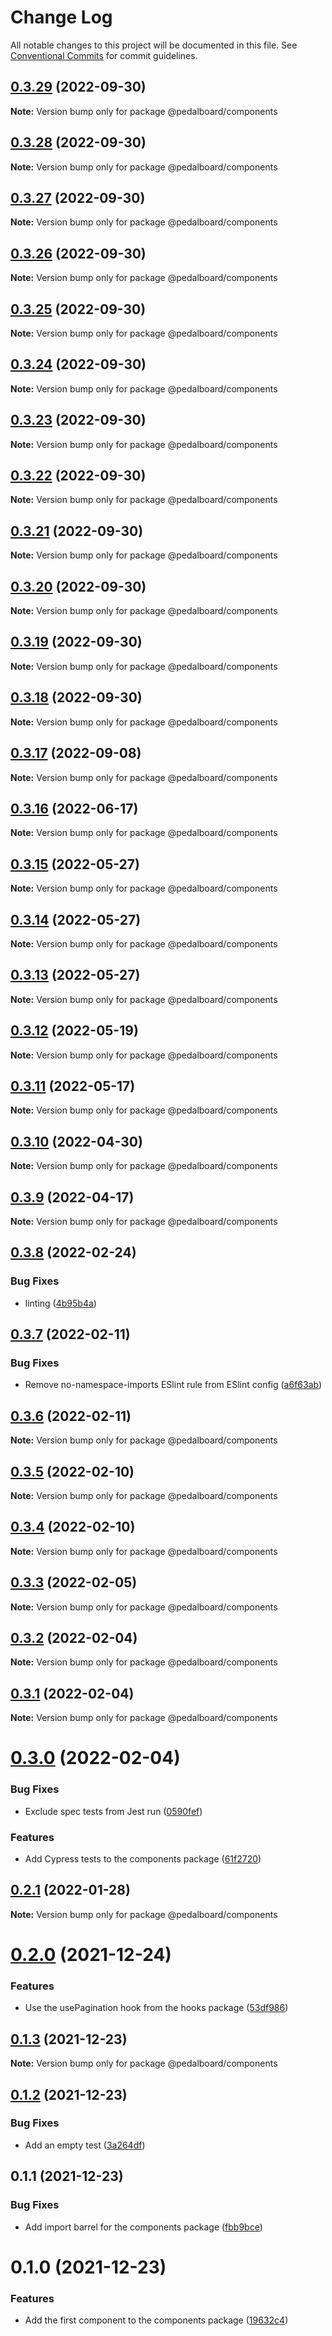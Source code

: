 # Change Log

All notable changes to this project will be documented in this file.
See [Conventional Commits](https://conventionalcommits.org) for commit guidelines.

## [0.3.29](https://github.com/mbarzeev/pedalboard/compare/@pedalboard/components@0.3.28...@pedalboard/components@0.3.29) (2022-09-30)

**Note:** Version bump only for package @pedalboard/components





## [0.3.28](https://github.com/mbarzeev/pedalboard/compare/@pedalboard/components@0.3.27...@pedalboard/components@0.3.28) (2022-09-30)

**Note:** Version bump only for package @pedalboard/components





## [0.3.27](https://github.com/mbarzeev/pedalboard/compare/@pedalboard/components@0.3.26...@pedalboard/components@0.3.27) (2022-09-30)

**Note:** Version bump only for package @pedalboard/components





## [0.3.26](https://github.com/mbarzeev/pedalboard/compare/@pedalboard/components@0.3.25...@pedalboard/components@0.3.26) (2022-09-30)

**Note:** Version bump only for package @pedalboard/components





## [0.3.25](https://github.com/mbarzeev/pedalboard/compare/@pedalboard/components@0.3.24...@pedalboard/components@0.3.25) (2022-09-30)

**Note:** Version bump only for package @pedalboard/components





## [0.3.24](https://github.com/mbarzeev/pedalboard/compare/@pedalboard/components@0.3.23...@pedalboard/components@0.3.24) (2022-09-30)

**Note:** Version bump only for package @pedalboard/components





## [0.3.23](https://github.com/mbarzeev/pedalboard/compare/@pedalboard/components@0.3.22...@pedalboard/components@0.3.23) (2022-09-30)

**Note:** Version bump only for package @pedalboard/components





## [0.3.22](https://github.com/mbarzeev/pedalboard/compare/@pedalboard/components@0.3.21...@pedalboard/components@0.3.22) (2022-09-30)

**Note:** Version bump only for package @pedalboard/components





## [0.3.21](https://github.com/mbarzeev/pedalboard/compare/@pedalboard/components@0.3.20...@pedalboard/components@0.3.21) (2022-09-30)

**Note:** Version bump only for package @pedalboard/components





## [0.3.20](https://github.com/mbarzeev/pedalboard/compare/@pedalboard/components@0.3.19...@pedalboard/components@0.3.20) (2022-09-30)

**Note:** Version bump only for package @pedalboard/components





## [0.3.19](https://github.com/mbarzeev/pedalboard/compare/@pedalboard/components@0.3.18...@pedalboard/components@0.3.19) (2022-09-30)

**Note:** Version bump only for package @pedalboard/components





## [0.3.18](https://github.com/mbarzeev/pedalboard/compare/@pedalboard/components@0.3.17...@pedalboard/components@0.3.18) (2022-09-30)

**Note:** Version bump only for package @pedalboard/components





## [0.3.17](https://github.com/mbarzeev/pedalboard/compare/@pedalboard/components@0.3.16...@pedalboard/components@0.3.17) (2022-09-08)

**Note:** Version bump only for package @pedalboard/components





## [0.3.16](https://github.com/mbarzeev/pedalboard/compare/@pedalboard/components@0.3.15...@pedalboard/components@0.3.16) (2022-06-17)

**Note:** Version bump only for package @pedalboard/components





## [0.3.15](https://github.com/mbarzeev/pedalboard/compare/@pedalboard/components@0.3.14...@pedalboard/components@0.3.15) (2022-05-27)

**Note:** Version bump only for package @pedalboard/components





## [0.3.14](https://github.com/mbarzeev/pedalboard/compare/@pedalboard/components@0.3.13...@pedalboard/components@0.3.14) (2022-05-27)

**Note:** Version bump only for package @pedalboard/components





## [0.3.13](https://github.com/mbarzeev/pedalboard/compare/@pedalboard/components@0.3.12...@pedalboard/components@0.3.13) (2022-05-27)

**Note:** Version bump only for package @pedalboard/components





## [0.3.12](https://github.com/mbarzeev/pedalboard/compare/@pedalboard/components@0.3.11...@pedalboard/components@0.3.12) (2022-05-19)

**Note:** Version bump only for package @pedalboard/components





## [0.3.11](https://github.com/mbarzeev/pedalboard/compare/@pedalboard/components@0.3.10...@pedalboard/components@0.3.11) (2022-05-17)

**Note:** Version bump only for package @pedalboard/components





## [0.3.10](https://github.com/mbarzeev/pedalboard/compare/@pedalboard/components@0.3.9...@pedalboard/components@0.3.10) (2022-04-30)

**Note:** Version bump only for package @pedalboard/components





## [0.3.9](https://github.com/mbarzeev/pedalboard/compare/@pedalboard/components@0.3.8...@pedalboard/components@0.3.9) (2022-04-17)

**Note:** Version bump only for package @pedalboard/components





## [0.3.8](https://github.com/mbarzeev/pedalboard/compare/@pedalboard/components@0.3.7...@pedalboard/components@0.3.8) (2022-02-24)


### Bug Fixes

* linting ([4b95b4a](https://github.com/mbarzeev/pedalboard/commit/4b95b4a04c9ed31b1be1b415fcb0b8345cbfd4a9))





## [0.3.7](https://github.com/mbarzeev/pedalboard/compare/@pedalboard/components@0.3.6...@pedalboard/components@0.3.7) (2022-02-11)


### Bug Fixes

* Remove no-namespace-imports ESlint rule from ESlint config ([a6f63ab](https://github.com/mbarzeev/pedalboard/commit/a6f63ab15edb1caf80ce19ff79ae495c7a677050))





## [0.3.6](https://github.com/mbarzeev/pedalboard/compare/@pedalboard/components@0.3.5...@pedalboard/components@0.3.6) (2022-02-11)

**Note:** Version bump only for package @pedalboard/components





## [0.3.5](https://github.com/mbarzeev/pedalboard/compare/@pedalboard/components@0.3.4...@pedalboard/components@0.3.5) (2022-02-10)

**Note:** Version bump only for package @pedalboard/components





## [0.3.4](https://github.com/mbarzeev/pedalboard/compare/@pedalboard/components@0.3.3...@pedalboard/components@0.3.4) (2022-02-10)

**Note:** Version bump only for package @pedalboard/components





## [0.3.3](https://github.com/mbarzeev/pedalboard/compare/@pedalboard/components@0.3.2...@pedalboard/components@0.3.3) (2022-02-05)

**Note:** Version bump only for package @pedalboard/components





## [0.3.2](https://github.com/mbarzeev/pedalboard/compare/@pedalboard/components@0.3.1...@pedalboard/components@0.3.2) (2022-02-04)

**Note:** Version bump only for package @pedalboard/components





## [0.3.1](https://github.com/mbarzeev/pedalboard/compare/@pedalboard/components@0.3.0...@pedalboard/components@0.3.1) (2022-02-04)

**Note:** Version bump only for package @pedalboard/components





# [0.3.0](https://github.com/mbarzeev/pedalboard/compare/@pedalboard/components@0.2.1...@pedalboard/components@0.3.0) (2022-02-04)


### Bug Fixes

* Exclude spec tests from Jest run ([0590fef](https://github.com/mbarzeev/pedalboard/commit/0590fef884858a19b8108361121205e7628c228a))


### Features

* Add Cypress tests to the components package ([61f2720](https://github.com/mbarzeev/pedalboard/commit/61f2720aa65891ce6f94f3b7dbbeb9e7a13b215e))





## [0.2.1](https://github.com/mbarzeev/pedalboard/compare/@pedalboard/components@0.2.0...@pedalboard/components@0.2.1) (2022-01-28)

**Note:** Version bump only for package @pedalboard/components





# [0.2.0](https://github.com/mbarzeev/pedalboard/compare/@pedalboard/components@0.1.3...@pedalboard/components@0.2.0) (2021-12-24)


### Features

* Use the usePagination hook from the hooks package ([53df986](https://github.com/mbarzeev/pedalboard/commit/53df9863ca6612ee85bdf4fdccb7f0d0810e2789))





## [0.1.3](https://github.com/mbarzeev/pedalboard/compare/@pedalboard/components@0.1.2...@pedalboard/components@0.1.3) (2021-12-23)

**Note:** Version bump only for package @pedalboard/components





## [0.1.2](https://github.com/mbarzeev/pedalboard/compare/@pedalboard/components@0.1.1...@pedalboard/components@0.1.2) (2021-12-23)


### Bug Fixes

* Add an empty test ([3a264df](https://github.com/mbarzeev/pedalboard/commit/3a264df19635953a428ca9ec7b43c1eb5b2c9efa))





## 0.1.1 (2021-12-23)


### Bug Fixes

* Add import barrel for the components package ([fbb9bce](https://github.com/mbarzeev/pedalboard/commit/fbb9bce801dfe5936ed1050ae911d3d1ee7e71b2))





# 0.1.0 (2021-12-23)


### Features

* Add the first component to the components package ([19632c4](https://github.com/mbarzeev/pedalboard/commit/19632c411cd1f40d92ed40abfa69722c63c1f099))
